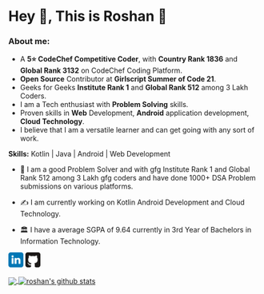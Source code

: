 # Hey 👋, This is Roshan 👦
### About me:
- A **5⭐  CodeChef Competitive Coder**, with **Country Rank 1836** and **Global Rank 3132** on CodeChef Coding Platform.
- **Open Source** Contributor at **Girlscript Summer of Code 21**.
- Geeks for Geeks **Institute Rank 1** and **Global Rank 512** among 3 Lakh Coders.
- I am a Tech enthusiast with **Problem Solving** skills.
- Proven skills in **Web** Development, **Android** application development, **Cloud Technology**.
- I believe that I am a versatile learner and can get going with any sort of work.

**Skills:** Kotlin | Java | Android | Web Development 

- 💼 I am a good Problem Solver and with gfg Institute Rank 1 and Global Rank 512 among 3 Lakh gfg coders and have done 1000+ DSA Problem submissions on various platforms.

- ✍️ I am currently working on Kotlin Android Development and Cloud Technology.

- 🏛️ I have a average SGPA of 9.64 currently in 3rd Year of Bachelors in Information Technology.

 <a href = "https://www.linkedin.com/in/roshan-raut-299835180/"><img src=https://raw.githubusercontent.com/edent/SuperTinyIcons/master/images/svg/linkedin.svg height='30' weight='30'></a> 
 <a href = "https://www.linkedin.com/in/roshan-raut-299835180/"><img src=https://raw.githubusercontent.com/edent/SuperTinyIcons/master/images/svg/github.svg height='30' weight='30'></a>
 
 <a href="github.com/Roshan13046">
  <img align="center" src="https://github-readme-stats.vercel.app/api/top-langs/?username=Roshan13046&theme=light&hide_langs_below=1" />
</a>
<a href="github.com/Roshan13046">
 <img align="center" src="https://github-readme-stats.vercel.app/api?username=Roshan13046&show_icons=true&theme=light&line_height=27" alt="roshan's github stats"/>
</a>


